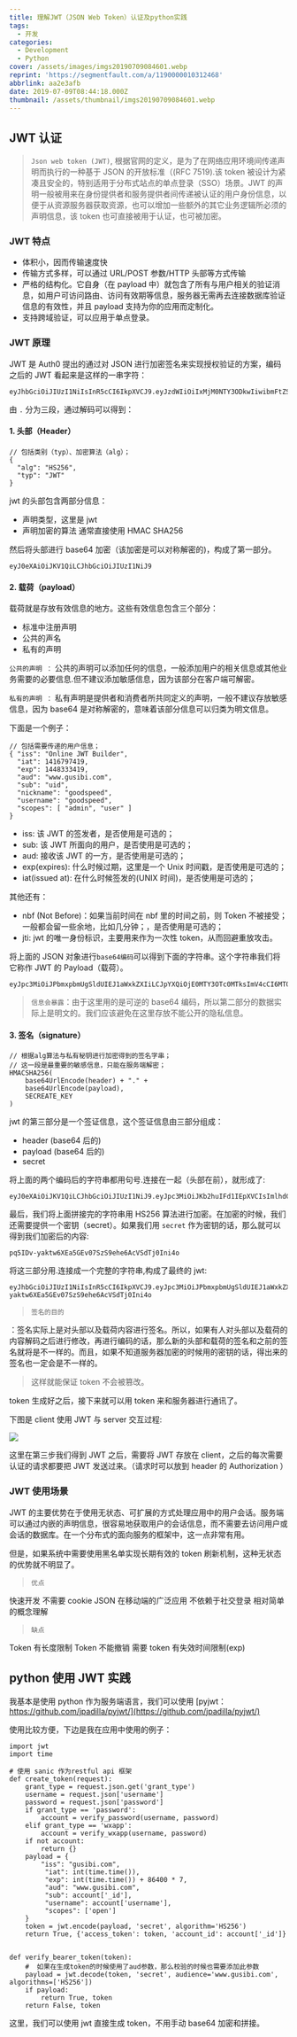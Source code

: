 ```yaml
---
title: 理解JWT（JSON Web Token）认证及python实践
tags:
  - 开发
categories:
  - Development
  - Python
cover: /assets/images/imgs20190709084601.webp
reprint: 'https://segmentfault.com/a/1190000010312468'
abbrlink: aa2e3afb
date: 2019-07-09T08:44:18.000Z
thumbnail: /assets/thumbnail/imgs20190709084601.webp
---
```


## JWT 认证

> `Json web token (JWT)`, 根据官网的定义，是为了在网络应用环境间传递声明而执行的一种基于 JSON 的开放标准（(RFC 7519).该
> token 被设计为紧凑且安全的，特别适用于分布式站点的单点登录（SSO）场景。JWT
> 的声明一般被用来在身份提供者和服务提供者间传递被认证的用户身份信息，以便于从资源服务器获取资源，也可以增加一些额外的其它业务逻辑所必须的声明信息，该
> token 也可直接被用于认证，也可被加密。

<!-- more -->

### JWT 特点

- 体积小，因而传输速度快
- 传输方式多样，可以通过 URL/POST 参数/HTTP 头部等方式传输
- 严格的结构化。它自身（在 payload 中）就包含了所有与用户相关的验证消息，如用户可访问路由、访问有效期等信息，服务器无需再去连接数据库验证信息的有效性，并且
  payload 支持为你的应用而定制化。
- 支持跨域验证，可以应用于单点登录。

### JWT 原理

JWT 是 Auth0 提出的通过对 JSON 进行加密签名来实现授权验证的方案，编码之后的 JWT 看起来是这样的一串字符：

```
eyJhbGciOiJIUzI1NiIsInR5cCI6IkpXVCJ9.eyJzdWIiOiIxMjM0NTY3ODkwIiwibmFtZSI6IkpvaG4gRG9lIiwiYWRtaW4iOnRydWV9.TJVA95OrM7E2cBab30RMHrHDcEfxjoYZgeFONFh7HgQ
```

由 `.` 分为三段，通过解码可以得到：

#### 1. 头部（Header）

```
// 包括类别（typ）、加密算法（alg）；
{
  "alg": "HS256",
  "typ": "JWT"
}
```

jwt 的头部包含两部分信息：

- 声明类型，这里是 jwt
- 声明加密的算法 通常直接使用 HMAC SHA256

然后将头部进行 base64 加密（该加密是可以对称解密的)，构成了第一部分。

```
eyJ0eXAiOiJKV1QiLCJhbGciOiJIUzI1NiJ9
```

#### 2. 载荷（payload）

载荷就是存放有效信息的地方。这些有效信息包含三个部分：

- 标准中注册声明
- 公共的声名
- 私有的声明

`公共的声明 ：`
公共的声明可以添加任何的信息，一般添加用户的相关信息或其他业务需要的必要信息.但不建议添加敏感信息，因为该部分在客户端可解密。

`私有的声明 ：`
私有声明是提供者和消费者所共同定义的声明，一般不建议存放敏感信息，因为 base64 是对称解密的，意味着该部分信息可以归类为明文信息。

下面是一个例子：

```
// 包括需要传递的用户信息；
{ "iss": "Online JWT Builder",
  "iat": 1416797419,
  "exp": 1448333419,
  "aud": "www.gusibi.com",
  "sub": "uid",
  "nickname": "goodspeed",
  "username": "goodspeed",
  "scopes": [ "admin", "user" ]
}
```

- iss: 该 JWT 的签发者，是否使用是可选的；
- sub: 该 JWT 所面向的用户，是否使用是可选的；
- aud: 接收该 JWT 的一方，是否使用是可选的；
- exp(expires): 什么时候过期，这里是一个 Unix 时间戳，是否使用是可选的；
- iat(issued at): 在什么时候签发的(UNIX 时间)，是否使用是可选的；

其他还有：

- nbf (Not Before)：如果当前时间在 nbf 里的时间之前，则 Token 不被接受；一般都会留一些余地，比如几分钟；，是否使用是可选的；
- jti: jwt 的唯一身份标识，主要用来作为一次性 token，从而回避重放攻击。

将上面的 JSON 对象进行`base64编码`可以得到下面的字符串。这个字符串我们将它称作 JWT 的 Payload（载荷）。

```
eyJpc3MiOiJPbmxpbmUgSldUIEJ1aWxkZXIiLCJpYXQiOjE0MTY3OTc0MTksImV4cCI6MTQ0ODMzMzQxOSwiYXVkIjoid3d3Lmd1c2liaS5jb20iLCJzdWIiOiIwMTIzNDU2Nzg5Iiwibmlja25hbWUiOiJnb29kc3BlZWQiLCJ1c2VybmFtZSI6Imdvb2RzcGVlZCIsInNjb3BlcyI6WyJhZG1pbiIsInVzZXIiXX0
```

> `信息会暴露`：由于这里用的是可逆的 base64 编码，所以第二部分的数据实际上是明文的。我们应该避免在这里存放不能公开的隐私信息。

#### 3. 签名（signature）

```
// 根据alg算法与私有秘钥进行加密得到的签名字串；
// 这一段是最重要的敏感信息，只能在服务端解密；
HMACSHA256(
    base64UrlEncode(header) + "." +
    base64UrlEncode(payload),
    SECREATE_KEY
)
```

jwt 的第三部分是一个签证信息，这个签证信息由三部分组成：

- header (base64 后的)
- payload (base64 后的)
- secret

将上面的两个编码后的字符串都用句号.连接在一起（头部在前），就形成了:

```
eyJ0eXAiOiJKV1QiLCJhbGciOiJIUzI1NiJ9.eyJpc3MiOiJKb2huIFd1IEpXVCIsImlhdCI6MTQ0MTU5MzUwMiwiZXhwIjoxNDQxNTk0NzIyLCJhdWQiOiJ3d3cuZXhhbXBsZS5jb20iLCJzdWIiOiJqcm9ja2V0QGV4YW1wbGUuY29tIiwiZnJvbV91c2VyIjoiQiIsInRhcmdldF91c2VyIjoiQSJ9
```

最后，我们将上面拼接完的字符串用 HS256 算法进行加密。在加密的时候，我们还需要提供一个密钥（secret）。如果我们用 `secret`
作为密钥的话，那么就可以得到我们加密后的内容:

```
pq5IDv-yaktw6XEa5GEv07SzS9ehe6AcVSdTj0Ini4o
```

将这三部分用.连接成一个完整的字符串,构成了最终的 jwt:

```
eyJhbGciOiJIUzI1NiIsInR5cCI6IkpXVCJ9.eyJpc3MiOiJPbmxpbmUgSldUIEJ1aWxkZXIiLCJpYXQiOjE0MTY3OTc0MTksImV4cCI6MTQ0ODMzMzQxOSwiYXVkIjoid3d3Lmd1c2liaS5jb20iLCJzdWIiOiIwMTIzNDU2Nzg5Iiwibmlja25hbWUiOiJnb29kc3BlZWQiLCJ1c2VybmFtZSI6Imdvb2RzcGVlZCIsInNjb3BlcyI6WyJhZG1pbiIsInVzZXIiXX0.pq5IDv-yaktw6XEa5GEv07SzS9ehe6AcVSdTj0Ini4o
```

> `签名的目的`
>
：签名实际上是对头部以及载荷内容进行签名。所以，如果有人对头部以及载荷的内容解码之后进行修改，再进行编码的话，那么新的头部和载荷的签名和之前的签名就将是不一样的。而且，如果不知道服务器加密的时候用的密钥的话，得出来的签名也一定会是不一样的。
> 这样就能保证 token 不会被篡改。

token 生成好之后，接下来就可以用 token 来和服务器进行通讯了。

下图是 client 使用 JWT 与 server 交互过程:

![](/assets/images/imgs20190709084721.webp)

这里在第三步我们得到 JWT 之后，需要将 JWT 存放在 client，之后的每次需要认证的请求都要把 JWT 发送过来。（请求时可以放到
header 的 Authorization ）

### JWT 使用场景

JWT 的主要优势在于使用无状态、可扩展的方式处理应用中的用户会话。服务端可以通过内嵌的声明信息，很容易地获取用户的会话信息，而不需要去访问用户或会话的数据库。在一个分布式的面向服务的框架中，这一点非常有用。

但是，如果系统中需要使用黑名单实现长期有效的 token 刷新机制，这种无状态的优势就不明显了。

> ```
> 优点
> ```

快速开发
不需要 cookie
JSON 在移动端的广泛应用
不依赖于社交登录
相对简单的概念理解

> ```
> 缺点
> ```

Token 有长度限制
Token 不能撤销
需要 token 有失效时间限制(exp)

## python 使用 JWT 实践

我基本是使用 python
作为服务端语言，我们可以使用 [pyjwt：https://github.com/jpadilla/pyjwt/](https://github.com/jpadilla/pyjwt/)

使用比较方便，下边是我在应用中使用的例子：

```
import jwt
import time

# 使用 sanic 作为restful api 框架
def create_token(request):
    grant_type = request.json.get('grant_type')
    username = request.json['username']
    password = request.json['password']
    if grant_type == 'password':
        account = verify_password(username, password)
    elif grant_type == 'wxapp':
        account = verify_wxapp(username, password)
    if not account:
        return {}
    payload = {
        "iss": "gusibi.com",
         "iat": int(time.time()),
         "exp": int(time.time()) + 86400 * 7,
         "aud": "www.gusibi.com",
         "sub": account['_id'],
         "username": account['username'],
         "scopes": ['open']
    }
    token = jwt.encode(payload, 'secret', algorithm='HS256')
    return True, {'access_token': token, 'account_id': account['_id']}


def verify_bearer_token(token):
    #  如果在生成token的时候使用了aud参数，那么校验的时候也需要添加此参数
    payload = jwt.decode(token, 'secret', audience='www.gusibi.com', algorithms=['HS256'])
    if payload:
        return True, token
    return False, token
```

这里，我们可以使用 jwt 直接生成 token，不用手动 base64 加密和拼接。
